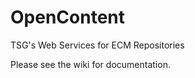 OpenContent
===========

TSG's Web Services for ECM Repositories

Please see the wiki for documentation.
